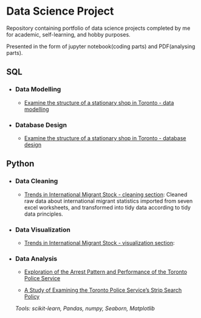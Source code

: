 # Data Science Project
Repository containing portfolio of data science projects completed by me for academic, self-learning, and hobby purposes.

Presented in the form of jupyter notebook(coding parts) and PDF(analysing parts).

## SQL

- ### Data Modelling
  
	- [Examine the structure of a stationary shop in Toronto - data modelling](https://github.com/zhangruolanlan/data-science-project/tree/main/Examine%20the%20structure%20of%20a%20stationary%20shop)
   
- ### Database Design
  
	- [Examine the structure of a stationary shop in Toronto - database design](https://github.com/zhangruolanlan/data-science-project/tree/main/Examine%20the%20structure%20of%20a%20stationary%20shop)
   
## Python

- ### Data Cleaning

	- [Trends in International Migrant Stock - cleaning section](https://github.com/zhangruolanlan/data-science-project/tree/main/Trends%20in%20International%20Migrant%20Stock): Cleaned raw data about international migrant statistics imported from seven excel worksheets, and transformed into tidy data according to tidy data principles.

- ### Data Visualization
	- [Trends in International Migrant Stock - visualization section](https://github.com/zhangruolanlan/data-science-project/tree/main/Trends%20in%20International%20Migrant%20Stock):

- ### Data Analysis
  
	- [Exploration of the Arrest Pattern and Performance of the Toronto Police Service](https://github.com/zhangruolanlan/data-science-project/tree/main/arrests_and_strip_search/Midterm)

	- [A Study of Examining the Toronto Police Service’s Strip Search Policy](https://github.com/zhangruolanlan/data-science-project/tree/main/arrests_and_strip_search/final)

	_Tools: scikit-learn, Pandas, numpy, Seaborn, Matplotlib_


